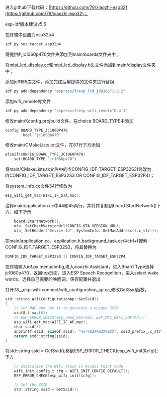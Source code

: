 进入github下载代码：[https://github.com/78/xiaozhi-esp32](https://github.com/78/xiaozhi-esp32)；

esp-idf版本建议v5.5

在终端中设置为esp32p4

```c
idf.py set-target esp32p4
```

将提供的jc1060p470文件夹添加到main/boards文件夹中；

将mipi_lcd_display.cc和mipi_lcd_display.h头文件添加到main/display文件夹中；

添加jd9165库文件，添加完成后用提供的文件夹进行替换

```c
idf.py add-dependency "espressif/esp_lcd_jd9165^1.0.2"
```

添加wifi_remote库文件

```c
idf.py add-dependency "espressif/esp_wifi_remote^0.4.1"
```

修改main/Kconfig.projbuild文件，在choice BOARD_TYPE中添加

```c
config BOARD_TYPE_JC1060P470
        bool "jc1060p470"
```

修改main/CMakeLists.txt文件，在87行下方添加

```c
elseif(CONFIG_BOARD_TYPE_JC1060P470)
    set(BOARD_TYPE "jc1060p470") 
```

将main/CMakeLists.tx文件中的if(CONFIG_IDF_TARGET_ESP32S3)修改为if(CONFIG_IDF_TARGET_ESP32S3 OR CONFIG_IDF_TARGET_ESP32P4)；

将system_info.cc文件34行修改为

```c
esp_wifi_get_mac(WIFI_IF_STA,mac);
```

注释main/application.cc中44和45两行，并将其复制到board.StartNetwork()下方，如下所示

```c
    board.StartNetwork();
    ota_.SetCheckVersionUrl(CONFIG_OTA_VERSION_URL);
    ota_.SetHeader("Device-Id", SystemInfo::GetMacAddress().c_str());
```

在main/application.cc，application.h,background_task.cc中ctrl+f搜索CONFIG_IDF_TARGET_ESP32S3，将其替换为

```c
CONFIG_IDF_TARGET_ESP32S3 || CONFIG_IDF_TARGET_ESP32P4
```

在终端输入idf.py menuconfig,进入xiaozhi Assistant，进入Board Type选择jc1060p470，返回top页面，进入ESP Speech Recognition，进入select wake words，选择自己需要的唤醒词，保存配置并退出

打开78__esp-wifi-connect/wifi_configuration_ap.cc,修改GetSsid函数，

```c
std::string WifiConfigurationAp::GetSsid()
{
    // Get MAC and use it to generate a unique SSID
    uint8_t mac[6];
    // ESP_ERROR_CHECK(esp_read_mac(mac, ESP_MAC_WIFI_SOFTAP));
    esp_wifi_get_mac(WIFI_IF_AP,mac);
    char ssid[32];
    snprintf(ssid, sizeof(ssid), "%s-%02X%02X%02X", ssid_prefix_.c_str(), mac[3], mac[4], mac[5]);
    return std::string(ssid);
}
```

将std::string ssid = GetSsid();移到ESP_ERROR_CHECK(esp_wifi_init(&cfg));下方

```c
    // Initialize the WiFi stack in Access Point mode
    wifi_init_config_t cfg = WIFI_INIT_CONFIG_DEFAULT();
    ESP_ERROR_CHECK(esp_wifi_init(&cfg));

    // Get the SSID
    std::string ssid = GetSsid();
```


